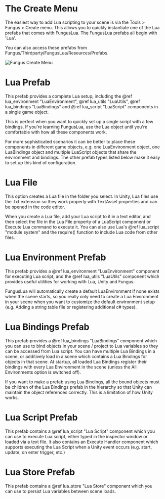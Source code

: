 # The Create Menu

The easiest way to add Lua scripting to your scene is via the Tools > Fungus > Create menu. This allows you to quickly instantiate one of the Lua prefabs that comes with FungusLua. The FungusLua prefabs all begin with 'Lua'.

You can also access these prefabs from Fungus/Thirdparty/FungusLua/Resources/Prefabs.

![Fungus Create Menu](https://github.com/snozbot/fungus/raw/master/Docs/resources/fungus_lua/create_menu.png)

# Lua Prefab

This prefab provides a complete Lua setup, including the @ref lua_environment "LuaEnvironment", @ref lua_utils "LuaUtils", @ref lua_bindings "LuaBindings" and @ref lua_script "LuaScript" components in a single game object.

This is perfect when you want to quickly set up a single script with a few bindings. If you're learning FungusLua, use the Lua object until you're comfortable with how all these components work.

For more sophisticated scenarios it can be better to place these components in different game objects, e.g. one LuaEnvironment object, one LuaBindings object and multiple LuaScript objects that share the environment and bindings. The other prefab types listed below make it easy to set up this kind of configuration.

# Lua File

This option creates a Lua file in the folder you select. In Unity, Lua files use the .txt extension so they work properly with TextAsset properties and can be opened in the code editor. 

When you create a Lua file, add your Lua script to it in a text editor, and then select the file in the Lua File property of a LuaScript component or Execute Lua command to execute it. You can also use Lua's @ref lua_script "module system" and the require() function to include Lua code from other files. 

# Lua Environment Prefab

This prefab provides a @ref lua_environment "LuaEnvironment" component for executing Lua script, and the @ref lua_utils "LuaUtils" component which provides useful utilities for working with Lua, Unity and Fungus.

FungusLua will automatically create a default LuaEnvironment if none exists when the scene starts, so you really only need to create a Lua Environment in your scene when you want to customize the default environment setup (e.g. Adding a string table file or registering additional c# types).

# Lua Bindings Prefab

This prefab provides a @ref lua_bindings "LuaBindings" component which you can use to bind objects in your scene / project to Lua variables so they can be accessed from Lua script. You can have multiple Lua Bindings in a scene, or additively load in a scene which contains a Lua Bindings for objects in that scene. At startup, all loaded Lua Bindings register their bindings with every Lua Environment in the scene (unless the All Environments option is switched off).

If you want to make a prefab using Lua Bindings, all the bound objects must be children of the Lua Bindings prefab in the hierarchy so that Unity can maintain the object references correctly. This is a limitation of how Unity works.

# Lua Script Prefab

This prefab contains a @ref lua_script "Lua Script" component which you can use to execute Lua script, either typed in the inspector window or loaded via a text file. It also contains an Execute Handler component which supports executing the Lua Script when a Unity event occurs (e.g. start, update, on enter trigger, etc.)

# Lua Store Prefab

This prefab contains a @ref lua_store "Lua Store" component which you can use to persist Lua variables between scene loads.

